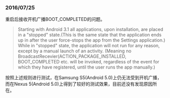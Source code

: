### 2016/07/25

重启后接收开机广播BOOT_COMPLETED的问题。

> Starting with Android 3.1 all applications, upon installation, are placed in a "stopped" state.(This is the same state that the application ends up in after the user force-stops the app from the Settings application.)
> While in "stopped" state, the application will not run for any reason, except by a manual launch of an activity. (Meaning no BroadcastRecevier(ACTION_PACKAGE_INSTALLED, BOOT_COMPLETED etc. will be invoked, regardless of the event for which they have registered, until the user runs the app manually.)

按照上述规则进行测试，在Samsung S5(Android 5.0)上仍无法受到开机广播，而在Nexus 5(Android 5.0)上得到了较好的测试效果，目前还没有发现原因所在。